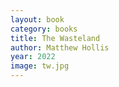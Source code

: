 ```yaml
---
layout: book
category: books
title: The Wasteland
author: Matthew Hollis
year: 2022
image: tw.jpg
---
```

